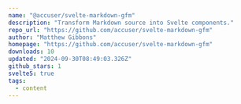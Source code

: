 ```yaml
---
name: "@accuser/svelte-markdown-gfm"
description: "Transform Markdown source into Svelte components."
repo_url: "https://github.com/accuser/svelte-markdown-gfm"
author: "Matthew Gibbons"
homepage: "https://github.com/accuser/svelte-markdown-gfm"
downloads: 10
updated: "2024-09-30T08:49:03.326Z"
github_stars: 1
svelte5: true
tags: 
  - content
---
```

